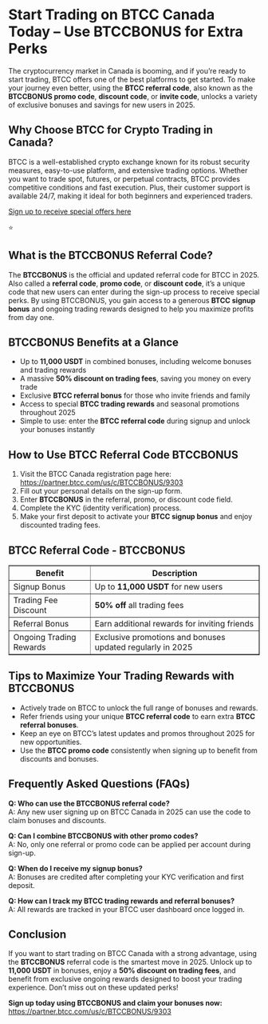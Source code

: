 <h1>Start Trading on BTCC Canada Today – Use BTCCBONUS for Extra Perks</h1>
<p>The cryptocurrency market in Canada is booming, and if you’re ready to start trading, BTCC offers one of the best platforms to get started. To make your journey even better, using the <strong>BTCC referral code</strong>, also known as the <strong>BTCCBONUS promo code</strong>, <strong>discount code</strong>, or <strong>invite code</strong>, unlocks a variety of exclusive bonuses and savings for new users in 2025.</p>
<h2>Why Choose BTCC for Crypto Trading in Canada?</h2>
<p>BTCC is a well-established crypto exchange known for its robust security measures, easy-to-use platform, and extensive trading options. Whether you want to trade spot, futures, or perpetual contracts, BTCC provides competitive conditions and fast execution. Plus, their customer support is available 24/7, making it ideal for both beginners and experienced traders.</p>
<p><a href="https://partner.btcc.com/us/c/BTCCBONUS/9303" target="_blank">Sign up to receive special offers here</a></p

<img src="https://images.mirror-media.xyz/publication-images/Poz8BlB9BgSoA-3eFI7xG.png?height=500&amp;width=1000" decoding="async" data-nimg="fill" class="css-xah9so" style="position: absolute; inset: 0px; box-sizing: border-box; padding: 0px; border: none; margin: auto; display: block; width: 0px; height: 0px; min-width: 100%; max-width: 100%; min-height: 100%; max-height: 100%;">⭐ 
<h2>What is the BTCCBONUS Referral Code?</h2>
<p>The <strong>BTCCBONUS</strong> is the official and updated referral code for BTCC in 2025. Also called a <strong>referral code</strong>, <strong>promo code</strong>, or <strong>discount code</strong>, it’s a unique code that new users can enter during the sign-up process to receive special perks. By using BTCCBONUS, you gain access to a generous <strong>BTCC signup bonus</strong> and ongoing trading rewards designed to help you maximize profits from day one.</p>
<h2>BTCCBONUS Benefits at a Glance</h2>
<ul>
<li>Up to <strong>11,000 USDT</strong> in combined bonuses, including welcome bonuses and trading rewards</li>
<li>A massive <strong>50% discount on trading fees</strong>, saving you money on every trade</li>
<li>Exclusive <strong>BTCC referral bonus</strong> for those who invite friends and family</li>
<li>Access to special <strong>BTCC trading rewards</strong> and seasonal promotions throughout 2025</li>
<li>Simple to use: enter the <strong>BTCC referral code</strong> during signup and unlock your bonuses instantly</li>
</ul>
<h2>How to Use BTCC Referral Code BTCCBONUS</h2>
<ol>
<li>Visit the BTCC Canada registration page here:<br>
<a href="https://partner.btcc.com/us/c/BTCCBONUS/9303" target="_blank" rel="noopener noreferrer">https://partner.btcc.com/us/c/BTCCBONUS/9303</a></li>
<li>Fill out your personal details on the sign-up form.</li>
<li>Enter <strong>BTCCBONUS</strong> in the referral, promo, or discount code field.</li>
<li>Complete the KYC (identity verification) process.</li>
<li>Make your first deposit to activate your <strong>BTCC signup bonus</strong> and enjoy discounted trading fees.</li>
</ol>
<h2>BTCC Referral Code - BTCCBONUS</h2>
<table border="1" cellpadding="8" cellspacing="0" style="border-collapse:collapse; max-width:600px;">
<thead>
<tr>
<th>Benefit</th>
<th>Description</th>
</tr>
</thead>
<tbody>
<tr>
<td>Signup Bonus</td>
<td>Up to <strong>11,000 USDT</strong> for new users</td>
</tr>
<tr>
<td>Trading Fee Discount</td>
<td><strong>50% off</strong> all trading fees</td>
</tr>
<tr>
<td>Referral Bonus</td>
<td>Earn additional rewards for inviting friends</td>
</tr>
<tr>
<td>Ongoing Trading Rewards</td>
<td>Exclusive promotions and bonuses updated regularly in 2025</td>
</tr>
</tbody>
</table>
<h2>Tips to Maximize Your Trading Rewards with BTCCBONUS</h2>
<ul>
<li>Actively trade on BTCC to unlock the full range of bonuses and rewards.</li>
<li>Refer friends using your unique <strong>BTCC referral code</strong> to earn extra <strong>BTCC referral bonuses</strong>.</li>
<li>Keep an eye on BTCC’s latest updates and promos throughout 2025 for new opportunities.</li>
<li>Use the <strong>BTCC promo code</strong> consistently when signing up to benefit from discounts and bonuses.</li>
</ul>
<h2>Frequently Asked Questions (FAQs)</h2>
<p><strong>Q: Who can use the BTCCBONUS referral code?</strong><br>
A: Any new user signing up on BTCC Canada in 2025 can use the code to claim bonuses and discounts.</p>
<p><strong>Q: Can I combine BTCCBONUS with other promo codes?</strong><br>
A: No, only one referral or promo code can be applied per account during sign-up.</p>
<p><strong>Q: When do I receive my signup bonus?</strong><br>
A: Bonuses are credited after completing your KYC verification and first deposit.</p>
<p><strong>Q: How can I track my BTCC trading rewards and referral bonuses?</strong><br>
A: All rewards are tracked in your BTCC user dashboard once logged in.</p>
<h2>Conclusion</h2>
<p>If you want to start trading on BTCC Canada with a strong advantage, using the <strong>BTCCBONUS</strong> referral code is the smartest move in 2025. Unlock up to <strong>11,000 USDT</strong> in bonuses, enjoy a <strong>50% discount on trading fees</strong>, and benefit from exclusive ongoing rewards designed to boost your trading experience. Don’t miss out on these updated perks!</p>
<p><strong>Sign up today using BTCCBONUS and claim your bonuses now:</strong><br>
<a href="https://partner.btcc.com/us/c/BTCCBONUS/9303" target="_blank" rel="noopener noreferrer">https://partner.btcc.com/us/c/BTCCBONUS/9303</a></p>

